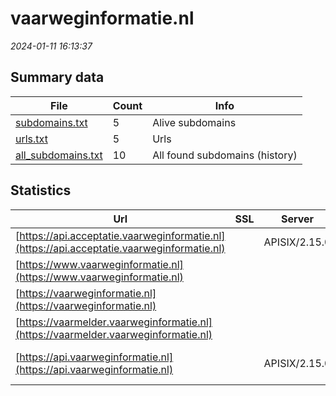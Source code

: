 # vaarweginformatie.nl
*2024-01-11 16:13:37*
## Summary data
| File       | Count | Info |
|------------|-------|------|
|[subdomains.txt](/data/vaarweginformatie.nl/subdomains.txt)|5|Alive subdomains|
|[urls.txt](/data/vaarweginformatie.nl/urls.txt)|5|Urls|
|[all_subdomains.txt](/data/vaarweginformatie.nl/all_subdomains.txt)|10|All found subdomains (history)|
## Statistics
| Url | SSL | Server | Cookie | HSTS | CSP | XFO | XXP | RP | Tech |Title |
|------------|-------|------|------|------|------|------|------|------|------|------|
|[https://api.acceptatie.vaarweginformatie.nl](https://api.acceptatie.vaarweginformatie.nl)| |APISIX/2.15.0| | | | | | :white_check_mark: |Apache APISIX:2.15.0||
|[https://www.vaarweginformatie.nl](https://www.vaarweginformatie.nl)| || |:white_check_mark: | | :white_check_mark: | | :white_check_mark: |||
|[https://vaarweginformatie.nl](https://vaarweginformatie.nl)| || |:white_check_mark: | | :white_check_mark: | | :white_check_mark: |||
|[https://vaarmelder.vaarweginformatie.nl](https://vaarmelder.vaarweginformatie.nl)| || |:white_check_mark: | | | | :white_check_mark: |||
|[https://api.vaarweginformatie.nl](https://api.vaarweginformatie.nl)| |APISIX/2.15.0| |:white_check_mark: | | | | :white_check_mark: |Apache APISIX:2.15.0 HSTS||